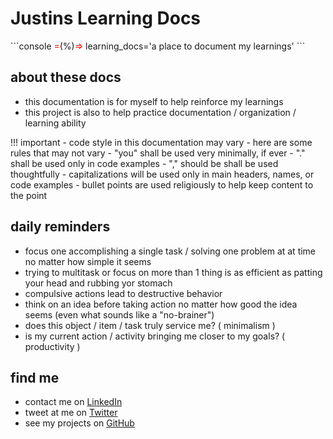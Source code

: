 # Justins Learning Docs


<div class="termy">
```console
<span style='color:red;'>=</span>(%)<span style='color:red;'>=></span> learning_docs='a place to document my learnings'
```
</div>

## about these docs

* this documentation is for myself to help reinforce my learnings
* this project is also to help practice documentation / organization / learning ability

!!! important
    - code style in this documentation may vary
    - here are some rules that may not vary
    - "you" shall be used very minimally, if ever
    - "." shall be used only in code examples
    -  "," should be shall be used thoughtfully
    - capitalizations will be used only in main headers, names, or code examples
    - bullet points are used religiously to help keep content to the point

## daily reminders

* focus one accomplishing a single task / solving one problem at at time no matter how simple it seems
* trying to multitask or focus on more than 1 thing is as efficient as patting your head and rubbing yor stomach
* compulsive actions lead to destructive behavior
* think on an idea before taking action no matter how good the idea seems (even what sounds like a "no-brainer")
* does this object / item / task truly service me? ( minimalism )
* is my current action / activity bringing me closer to my goals? ( productivity )

## find me

* contact me on  [LinkedIn](https://www.linkedin.com/in/justinaawd) 
* tweet at me on [Twitter](https://www.twitter.com/lovejustintyler)
* see my projects on [GitHub](https://www.github.com/justinsgithub)
